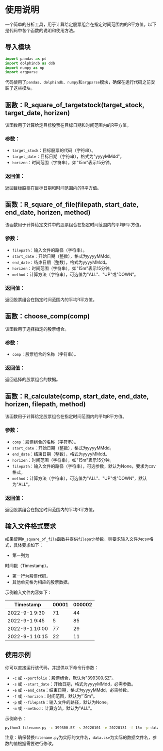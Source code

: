 # 使用说明

一个简单的分析工具，用于计算给定股票组合在指定时间范围内的R平方值。以下是代码中各个函数的说明和使用方法。

## 导入模块

```python
import pandas as pd 
import dolphindb as ddb
import numpy as np
import argparse
```

代码使用了`pandas`、`dolphindb`、`numpy`和`argparse`模块，确保在运行代码之前安装了这些模块。

## 函数：R_square_of_targetstock(target_stock, target_date, horizen)

该函数用于计算给定目标股票在目标日期和时间范围内的R平方值。

### 参数：

- `target_stock`：目标股票的代码（字符串）。
- `target_date`：目标日期（字符串），格式为"yyyyMMdd"。
- `horizen`：时间范围（字符串），如"15m"表示15分钟。

### 返回值：

返回目标股票在目标日期和时间范围内的R平方值。

## 函数：R_square_of_file(filepath, start_date, end_date, horizen, method)

该函数用于计算给定文件中的股票组合在指定时间范围内的平均R平方值。

### 参数：

- `filepath`：输入文件的路径（字符串）。
- `start_date`：开始日期（整数），格式为yyyyMMdd。
- `end_date`：结束日期（整数），格式为yyyyMMdd。
- `horizen`：时间范围（字符串），如"15m"表示15分钟。
- `method`：计算方法（字符串），可选值为"ALL"、"UP"或"DOWN"。

### 返回值：

返回股票组合在指定时间范围内的平均R平方值。

## 函数：choose_comp(comp)

该函数用于选择指定的股票组合。

### 参数：

- `comp`：股票组合的名称（字符串）。

### 返回值：

返回选择的股票组合的数据。

## 函数：R_calculate(comp, start_date, end_date, horizen, filepath, method)

该函数用于计算给定股票组合在指定时间范围内的平均R平方值。

### 参数：

- `comp`：股票组合的名称（字符串）。
- `start_date`：开始日期（整数），格式为yyyyMMdd。
- `end_date`：结束日期（整数），格式为yyyyMMdd。
- `horizen`：时间范围（字符串），如"15m"表示15分钟。
- `filepath`：输入文件的路径（字符串），可选参数，默认为None，要求为csv格式。
- `method`：计算方法（字符串），可选值为"ALL"、"UP"或"DOWN"，默认为"ALL"。

### 返回值：

返回股票组合在指定时间范围内的平均R平方值。

## 输入文件格式要求

如果使用`R_square_of_file`函数并提供`filepath`参数，则要求输入文件为csv格式，具体要求如下：

- 第一列为

时间戳（Timestamp）。
- 第一行为股票代码。
- 其他单元格为相应的股票数据。

示例输入文件内容如下：

| Timestamp       | 00001  | 000002  |
|-----------------|--------|---------|
| 2022-9-1 9:30   | 71 | 44 |
| 2022-9-1 9:45   | 5  | 85 |
| 2022-9-1 10:00  | 77 | 29 |
| 2022-9-1 10:15  | 22 | 11 |


## 使用示例

你可以直接运行该代码，并提供以下命令行参数：

- `-c` 或 `--portfolio`：股票组合，默认为"399300.SZ"。
- `-s` 或 `--start_date`：开始日期，格式为yyyyMMdd，必需参数。
- `-e` 或 `--end_date`：结束日期，格式为yyyyMMdd，必需参数。
- `-f` 或 `--horizon`：时间范围，默认为"15m"。
- `-p` 或 `--filepath`：输入文件的路径，默认为None。
- `-m` 或 `--method`：计算方法，默认为"ALL"。

示例命令：

```bash
python3 filename.py -c 399300.SZ -s 20220101 -e 20220131 -f 15m -p data.csv -m ALL
```

注意：确保替换`filename.py`为实际的文件名，`data.csv`为实际的数据文件名，参数的值根据需要进行修改。

